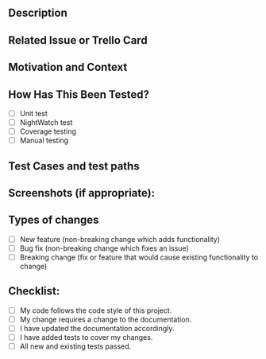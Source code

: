 <!--- Provide a general summary of your changes in the Title above -->

## Description
<!--- Describe your changes in detail -->

## Related Issue or Trello Card
<!--- This project only accepts pull requests related to open issues or Trello cards-->
<!--- If fixing a bug, there should be an issue describing it with steps to reproduce -->
<!--- Please link to the issue or the Trello Card here: -->

## Motivation and Context
<!--- Why is this change required? What problem does it solve? -->

## How Has This Been Tested?
<!--- Please describe in detail how you tested your changes. -->
<!--- Include details of your testing environment, and the tests you ran to -->
<!--- see how your change affects other areas of the code, etc. -->
- [ ] Unit test
- [ ] NightWatch test
- [ ] Coverage testing
- [ ] Manual testing

## Test Cases and test paths
<!--- What test steps did you take -->

## Screenshots (if appropriate):

## Types of changes
<!--- What types of changes does your code introduce? Put an `x` in all the boxes that apply: -->
- [ ] New feature (non-breaking change which adds functionality)
- [ ] Bug fix (non-breaking change which fixes an issue)
- [ ] Breaking change (fix or feature that would cause existing functionality to change)

## Checklist:
<!--- Go over all the following points, and put an `x` in all the boxes that apply. -->
<!--- If you're unsure about any of these, don't hesitate to ask. We're here to help! -->
- [ ] My code follows the code style of this project.
- [ ] My change requires a change to the documentation.
- [ ] I have updated the documentation accordingly.
- [ ] I have added tests to cover my changes.
- [ ] All new and existing tests passed.
